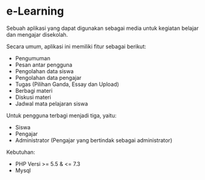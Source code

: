 e-Learning
=============
Sebuah aplikasi yang dapat digunakan sebagai media untuk kegiatan belajar dan mengajar disekolah.

Secara umum, aplikasi ini memiliki fitur sebagai berikut:
- Pengumuman
- Pesan antar pengguna
- Pengolahan data siswa
- Pengolahan data pengajar
- Tugas (Pilihan Ganda, Essay dan Upload)
- Berbagi materi
- Diskusi materi
- Jadwal mata pelajaran siswa

Untuk pengguna terbagi menjadi tiga, yaitu:
- Siswa
- Pengajar
- Administrator (Pengajar yang bertindak sebagai administrator)

Kebutuhan:
- PHP Versi >= 5.5 & <= 7.3
- Mysql

